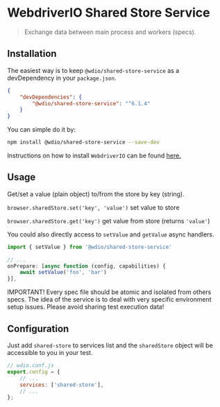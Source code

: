WebdriverIO Shared Store Service
=========================

> Exchange data between main process and workers (specs).

## Installation

The easiest way is to keep `@wdio/shared-store-service` as a devDependency in your `package.json`.

```json
{
    "devDependencies": {
        "@wdio/shared-store-service": "^6.1.4"
    }
}
```

You can simple do it by:

```bash
npm install @wdio/shared-store-service --save-dev
```

Instructions on how to install `WebdriverIO` can be found [here.](https://webdriver.io/docs/gettingstarted)

## Usage

Get/set a value (plain object) to/from the store by key (string).

`browser.sharedStore.set('key', 'value')` set value to store

`browser.sharedStore.get('key')` get value from store (returns `'value'`)

You could also directly access to `setValue` and `getValue` async handlers.

```js
import { setValue } from '@wdio/shared-store-service'

// ...
onPrepare: [async function (config, capabilities) {
    await setValue('foo', 'bar')
}],
```

IMPORTANT! Every spec file should be atomic and isolated from others specs.
The idea of the service is to deal with very specific environment setup issues.
Please avoid sharing test execution data!

## Configuration

Just add `shared-store` to services list and the `sharedStore` object will be accessible to you in your test.

```js
// wdio.conf.js
export.config = {
    // ...
    services: ['shared-store'],
    // ...
};
```
